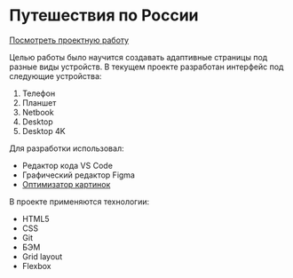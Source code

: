 # Путешествия по России

[Посмотреть проектную работу](https://chakrygin-maxim.github.io/russian-travel/ "Открыть ссылку")

Целью работы было научится создавать адаптивные страницы под разные виды устройств. В текущем проекте разработан интерфейс под следующие устройства: 
1. Телефон
1. Планшет
1. Netbook
1. Desktop
1. Desktop 4K

Для разработки использовал:
* Редактор кода VS Сode
* Графический редактор Figma
* [Оптимизатор картинок](https://tinypng.com/ "Открыть ссылку")

В проекте применяются технологии:
* HTML5
* CSS
* Git
* БЭМ
* Grid layout
* Flexbox
